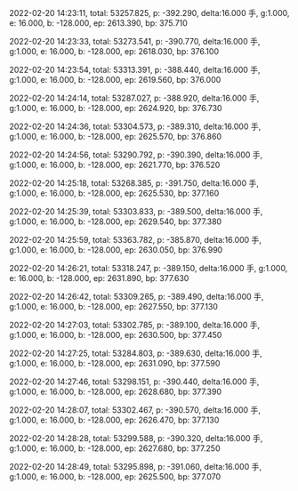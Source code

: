 2022-02-20 14:23:11, total: 53257.825, p: -392.290, delta:16.000 手, g:1.000, e: 16.000, b: -128.000, ep: 2613.390, bp: 375.710

2022-02-20 14:23:33, total: 53273.541, p: -390.770, delta:16.000 手, g:1.000, e: 16.000, b: -128.000, ep: 2618.030, bp: 376.100

2022-02-20 14:23:54, total: 53313.391, p: -388.440, delta:16.000 手, g:1.000, e: 16.000, b: -128.000, ep: 2619.560, bp: 376.000

2022-02-20 14:24:14, total: 53287.027, p: -388.920, delta:16.000 手, g:1.000, e: 16.000, b: -128.000, ep: 2624.920, bp: 376.730

2022-02-20 14:24:36, total: 53304.573, p: -389.310, delta:16.000 手, g:1.000, e: 16.000, b: -128.000, ep: 2625.570, bp: 376.860

2022-02-20 14:24:56, total: 53290.792, p: -390.390, delta:16.000 手, g:1.000, e: 16.000, b: -128.000, ep: 2621.770, bp: 376.520

2022-02-20 14:25:18, total: 53268.385, p: -391.750, delta:16.000 手, g:1.000, e: 16.000, b: -128.000, ep: 2625.530, bp: 377.160

2022-02-20 14:25:39, total: 53303.833, p: -389.500, delta:16.000 手, g:1.000, e: 16.000, b: -128.000, ep: 2629.540, bp: 377.380

2022-02-20 14:25:59, total: 53363.782, p: -385.870, delta:16.000 手, g:1.000, e: 16.000, b: -128.000, ep: 2630.050, bp: 376.990

2022-02-20 14:26:21, total: 53318.247, p: -389.150, delta:16.000 手, g:1.000, e: 16.000, b: -128.000, ep: 2631.890, bp: 377.630

2022-02-20 14:26:42, total: 53309.265, p: -389.490, delta:16.000 手, g:1.000, e: 16.000, b: -128.000, ep: 2627.550, bp: 377.130

2022-02-20 14:27:03, total: 53302.785, p: -389.100, delta:16.000 手, g:1.000, e: 16.000, b: -128.000, ep: 2630.500, bp: 377.450

2022-02-20 14:27:25, total: 53284.803, p: -389.630, delta:16.000 手, g:1.000, e: 16.000, b: -128.000, ep: 2631.090, bp: 377.590

2022-02-20 14:27:46, total: 53298.151, p: -390.440, delta:16.000 手, g:1.000, e: 16.000, b: -128.000, ep: 2628.680, bp: 377.390

2022-02-20 14:28:07, total: 53302.467, p: -390.570, delta:16.000 手, g:1.000, e: 16.000, b: -128.000, ep: 2626.470, bp: 377.130

2022-02-20 14:28:28, total: 53299.588, p: -390.320, delta:16.000 手, g:1.000, e: 16.000, b: -128.000, ep: 2627.680, bp: 377.250

2022-02-20 14:28:49, total: 53295.898, p: -391.060, delta:16.000 手, g:1.000, e: 16.000, b: -128.000, ep: 2625.500, bp: 377.070